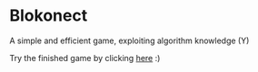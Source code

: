 # Blokonect

A simple and efficient game, exploiting algorithm knowledge (Y)

Try the finished game by clicking [here](https://github.com/ChrIstoph3r/Blokonect/blob/master/blokonect.jar) :)
 
